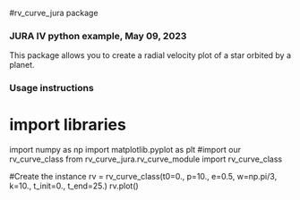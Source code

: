 #rv_curve_jura package

### JURA IV python example, May 09, 2023

This package allows you to create a radial velocity plot of a star orbited by a planet.

### Usage instructions

# import libraries
import numpy as np
import matplotlib.pyplot as plt
#import our rv_curve_class
from rv_curve_jura.rv_curve_module import rv_curve_class

#Create the instance
rv = rv_curve_class(t0=0., p=10., e=0.5, w=np.pi/3, k=10., t_init=0., t_end=25.)
rv.plot()
